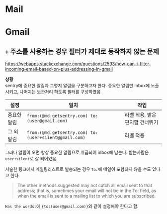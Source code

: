 # Mail

# Gmail

## `+` 주소를 사용하는 경우 필터가 제대로 동작하지 않는 문제

https://webapps.stackexchange.com/questions/2593/how-can-i-filter-incoming-email-based-on-plus-addressing-in-gmail

**상황**\
sentry에 중요한 알림과 그렇지 알림을 구분하고자 한다. 중요한 알림만 inbox에 노출시키고, 나머지는 보관처리 하도록 필터를 구성하였음

| 설정        | 일치                                                  | 작업                           |
|-------------|-------------------------------------------------------|--------------------------------|
| 중요한 알림 | `from:(@md.getsentry.com) to:(user@gmail.com)`        | 라벨 적용, 받은편지함 건너뛰기 |
| 그 외 알림  | `from:(@md.getsentry.com) to:(user+silent@gmail.com)` | 라벨 적용                      |

그러나 알림이 오면 항상 중요한 알림으로 취급되어 inbox에 남는다. 받는사람은 `user+silent`로 잘 되어있음.

서술한 링크에서 메일링리스트로 발송되는 경우 `To:`에 메일이 포함되지 않을 수도 있다고 한다:
> The other methods suggested may not catch all email sent to that address; that is, sometimes your email will not be in the To: field, as when the email is sent to a mailing list to which you are subscribed.

`Has the words:`에 `{to:(user@gmail.com)}`와 같이 설정해야 한다고 함.
